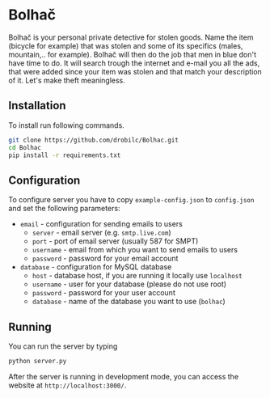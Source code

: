 # Bolhač
Bolhač is your personal private detective for stolen goods. Name the item (bicycle for example) 
that was stolen and some of its specifics (males, mountain,.. for example). Bolhač will then
do the job that men in blue don't have time to do. It will search trough the internet
and e-mail you all the ads, that were added since your item was stolen and that match your
description of it. Let's make theft meaningless.

## Installation
To install run following commands.
```bash
git clone https://github.com/drobilc/Bolhac.git
cd Bolhac
pip install -r requirements.txt
```

## Configuration
To configure server you have to copy `example-config.json` to `config.json` and set the following parameters:
* `email` - configuration for sending emails to users
  * `server` - email server (e.g. `smtp.live.com`)
  * `port` - port of email server (usually 587 for SMPT)
  * `username` - email from which you want to send emails to users
  * `password` - password for your email account
* `database` - configuration for MySQL database
  * `host` - database host, if you are running it locally use `localhost`
  * `username` - user for your database (please do not use root)
  * `password` - password for your user account
  * `database` - name of the database you want to use (`bolhac`)

## Running
You can run the server by typing
```bash
python server.py
```

After the server is running in development mode, you can access the website at `http://localhost:3000/`.